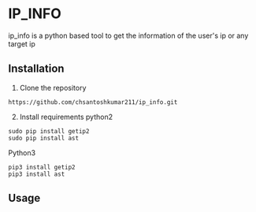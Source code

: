 # IP_INFO

ip_info is a python based tool to get the information of the user's ip or any target ip

## Installation

1. Clone the repository
```
https://github.com/chsantoshkumar211/ip_info.git
```
2. Install requirements
python2
```
sudo pip install getip2
sudo pip install ast
```
Python3
```
pip3 install getip2
pip3 install ast
```
## Usage